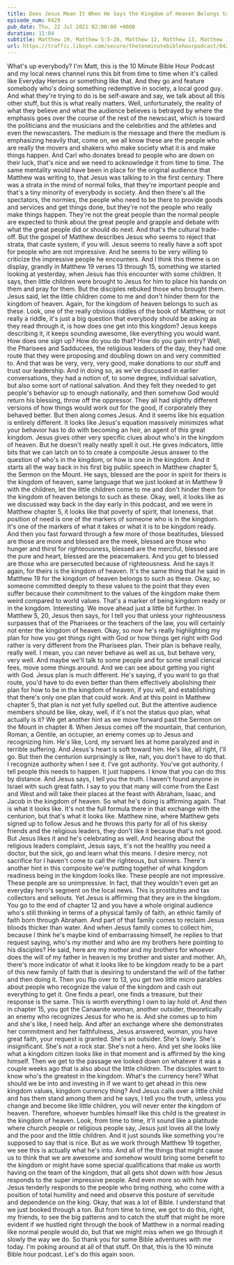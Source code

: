 ```yaml
---
title: Does Jesus Mean It When He Says the Kingdom of Heaven Belongs to Little Kids?
episode_num: 0429
pub_date: Thu, 22 Jul 2021 02:00:00 +0000
duration: 11:04
subtitle: Matthew 19, Matthew 5:5-20, Matthew 12, Matthew 13, Matthew 15
url: https://traffic.libsyn.com/secure/thetenminutebiblehourpodcast/0429_-_Does_Jesus_Mean_It_When_He_Says_the_Kingdom_of_Heaven_Belongs_to_Little_Kids.mp3
---
```


 What's up everybody? I'm Matt, this is the 10 Minute Bible Hour Podcast and my local news channel runs this bit from time to time when it's called like Everyday Heroes or something like that. And they go and feature somebody who's doing something redemptive in society, a local good guy. And what they're trying to do is be self-aware and say, we talk about all this other stuff, but this is what really matters. Well, unfortunately, the reality of what they believe and what the audience believes is betrayed by where the emphasis goes over the course of the rest of the newscast, which is toward the politicians and the musicians and the celebrities and the athletes and even the newscasters. The medium is the message and there the medium is emphasizing heavily that, come on, we all know these are the people who are really the movers and shakers who make society what it is and make things happen. And Carl who donates bread to people who are down on their luck, that's nice and we need to acknowledge it from time to time. The same mentality would have been in place for the original audience that Matthew was writing to, that Jesus was talking to in the first century. There was a strata in the mind of normal folks, that they're important people and that's a tiny minority of everybody in society. And then there's all the spectators, the normies, the people who need to be there to provide goods and services and get things done, but they're not the people who really make things happen. They're not the great people than the normal people are expected to think about the great people and grapple and debate with what the great people did or should do next. And that's the cultural trade-off. But the gospel of Matthew describes Jesus who seems to reject that strata, that caste system, if you will. Jesus seems to really have a soft spot for people who are not impressive. And he seems to be very willing to criticize the impressive people he encounters. And I think this theme is on display, grandly in Matthew 19 verses 13 through 15, something we started looking at yesterday, when Jesus has this encounter with some children. It says, then little children were brought to Jesus for him to place his hands on them and pray for them. But the disciples rebuked those who brought them. Jesus said, let the little children come to me and don't hinder them for the kingdom of heaven. Again, for the kingdom of heaven belongs to such as these. Look, one of the really obvious riddles of the book of Matthew, or not really a riddle, it's just a big question that everybody should be asking as they read through it, is how does one get into this kingdom? Jesus keeps describing it, it keeps sounding awesome, like everything you would want. How does one sign up? How do you do that? How do you gain entry? Well, the Pharisees and Sadducees, the religious leaders of the day, they had one route that they were proposing and doubling down on and very committed to. And that was be very, very, very good, make donations to our stuff and trust our leadership. And in doing so, as we've discussed in earlier conversations, they had a notion of, to some degree, individual salvation, but also some sort of national salvation. And they felt they needed to get people's behavior up to enough nationally, and then somehow God would return his blessing, throw off the oppressor. They all had slightly different versions of how things would work out for the good, if corporately they behaved better. But then along comes Jesus. And it seems like his equation is entirely different. It looks like Jesus's equation massively minimizes what your behavior has to do with becoming an heir, an agent of this great kingdom. Jesus gives other very specific clues about who's in the kingdom of heaven. But he doesn't really neatly spell it out. He gives indicators, little bits that we can latch on to to create a composite Jesus answer to the question of who's in the kingdom, or how is one in the kingdom. And it starts all the way back in his first big public speech in Matthew chapter 5, the Sermon on the Mount. He says, blessed are the poor in spirit for theirs is the kingdom of heaven, same language that we just looked at in Matthew 9 with the children, let the little children come to me and don't hinder them for the kingdom of heaven belongs to such as these. Okay, well, it looks like as we discussed way back in the day early in this podcast, and we were in Matthew chapter 5, it looks like that poverty of spirit, that loneness, that position of need is one of the markers of someone who is in the kingdom. It's one of the markers of what it takes or what it is to be kingdom ready. And then you fast forward through a few more of those beatitudes, blessed are those are more and blessed are the meek, blessed are those who hunger and thirst for righteousness, blessed are the merciful, blessed are the pure and heart, blessed are the peacemakers. And you get to blessed are those who are persecuted because of righteousness. And he says it again, for theirs is the kingdom of heaven. It's the same thing that he said in Matthew 19 for the kingdom of heaven belongs to such as these. Okay, so someone committed deeply to these values to the point that they even suffer because their commitment to the values of the kingdom make them weird compared to world values. That's a marker of being kingdom ready or in the kingdom. Interesting. We move ahead just a little bit further. In Matthew 5, 20, Jesus then says, for I tell you that unless your righteousness surpasses that of the Pharisees or the teachers of the law, you will certainly not enter the kingdom of heaven. Okay, so now he's really highlighting my plan for how you get things right with God or how things get right with God rather is very different from the Pharisees plan. Their plan is behave really, really well. I mean, you can never behave as well as us, but behave very, very well. And maybe we'll talk to some people and for some small clerical fees, move some things around. And we can see about getting you right with God. Jesus plan is much different. He's saying, if you want to go that route, you'd have to do even better than them effectively abolishing their plan for how to be in the kingdom of heaven, if you will, and establishing that there's only one plan that could work. And at this point in Matthew chapter 5, that plan is not yet fully spelled out. But the attentive audience members should be like, okay, well, if it's not the status quo plan, what actually is it? We get another hint as we move forward past the Sermon on the Mount in chapter 8. When Jesus comes off the mountain, that centurion, Roman, a Gentile, an occupier, an enemy comes up to Jesus and recognizing him. He's like, Lord, my servant lies at home paralyzed and in terrible suffering. And Jesus's heart is soft toward him. He's like, all right, I'll go. But then the centurion surprisingly is like, nah, you don't have to do that. I recognize authority when I see it. I've got authority. You've got authority. I tell people this needs to happen. It just happens. I know that you can do this by distance. And Jesus says, I tell you the truth. I haven't found anyone in Israel with such great faith. I say to you that many will come from the East and West and will take their places at the feast with Abraham, Isaac, and Jacob in the kingdom of heaven. So what he's doing is affirming again. That is what it looks like. It's not the full formula there in that exchange with the centurion, but that's what it looks like. Matthew nine, where Matthew gets signed up to follow Jesus and he throws this party for all of his skeisy friends and the religious leaders, they don't like it because that's not good. But Jesus likes it and he's celebrating as well. And hearing about the religious leaders complaint, Jesus says, it's not the healthy you need a doctor, but the sick, go and learn what this means. I desire mercy, not sacrifice for I haven't come to call the righteous, but sinners. There's another hint in this composite we're putting together of what kingdom readiness being in the kingdom looks like. These people are not impressive. These people are so unimpressive. In fact, that they wouldn't even get an everyday hero's segment on the local news. This is prostitutes and tax collectors and sellouts. Yet Jesus is affirming that they are in the kingdom. You go to the end of chapter 12 and you have a whole original audience who's still thinking in terms of a physical family of faith, an ethnic family of faith born through Abraham. And part of that family comes to reclaim Jesus bloods thicker than water. And when Jesus family comes to collect him, because I think he's maybe kind of embarrassing himself, he replies to that request saying, who's my mother and who are my brothers here pointing to his disciples? He said, here are my mother and my brothers for whoever does the will of my father in heaven is my brother and sister and mother. Ah, there's more indicator of what it looks like to be kingdom ready to be a part of this new family of faith that is desiring to understand the will of the father and then doing it. Then you flip over to 13, you get two little micro parables about people who recognize the value of the kingdom and cash out everything to get it. One finds a pearl, one finds a treasure, but their response is the same. This is worth everything I own to lay hold of. And then in chapter 15, you got the Canaanite woman, another outsider, theoretically an enemy who recognizes Jesus for who he is. And she comes up to him and she's like, I need help. And after an exchange where she demonstrates her commitment and her faithfulness, Jesus answered, woman, you have great faith, your request is granted. She's an outsider. She's lowly. She's insignificant. She's not a rock star. She's not a hero. And yet she looks like what a kingdom citizen looks like in that moment and is affirmed by the king himself. Then we get to the passage we looked down on whatever it was a couple weeks ago that is also about the little children. The disciples want to know who's the greatest in the kingdom. What's the currency here? What should we be into and investing in if we want to get ahead in this new kingdom values, kingdom currency thing? And Jesus calls over a little child and has them stand among them and he says, I tell you the truth, unless you change and become like little children, you will never enter the kingdom of heaven. Therefore, whoever humbles himself like this child is the greatest in the kingdom of heaven. Look, from time to time, it'll sound like a platitude where church people or religious people say, Jesus just loves all the lowly and the poor and the little children. And it just sounds like something you're supposed to say that is nice. But as we work through Matthew 19 together, we see this is actually what he's into. And all of the things that might cause us to think that we are awesome and somehow would bring some benefit to the kingdom or might have some special qualifications that make us worth having on the team of the kingdom, that all gets shot down with how Jesus responds to the super impressive people. And even more so with how Jesus tenderly responds to the people who bring nothing, who come with a position of total humility and need and observe this posture of servitude and dependence on the king. Okay, that was a lot of Bible. I understand that we just booked through a ton. But from time to time, we got to do this, right, my friends, to see the big patterns and to catch the stuff that might be more evident if we hustled right through the book of Matthew in a normal reading like normal people would do, but that we might miss when we go through it slowly the way we do. So thank you for some Bible adventures with me today. I'm poking around at all of that stuff. On that, this is the 10 minute Bible hour podcast. Let's do this again soon.